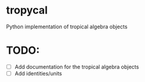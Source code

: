 # tropycal
Python implementation of tropical algebra objects

# TODO:
- [ ] Add documentation for the tropical algebra objects
- [ ] Add identities/units